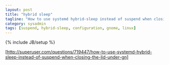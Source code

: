 ```yaml
---
layout: post
title: "hybrid sleep"
tagline: "How to use systemd hybrid-sleep instead of suspend when closing the lid under gnome in linux?"
category: sysadmin
tags: [suspend, hybrid-sleep, configuration, gnome, linux]
---
```

{% include JB/setup %}

[http://superuser.com/questions/719447/how-to-use-systemd-hybrid-sleep-instead-of-suspend-when-closing-the-lid-under-gn]
